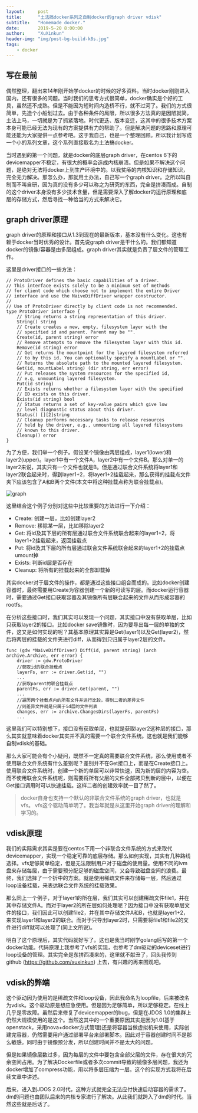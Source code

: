 ```yaml
---
layout:     post
title:      "土法搞docker系列之自制docker的graph driver vdisk"
subtitle:   "Homemade docker."
date:       2019-5-20 8:00:00
author:     "XuXinkun"
header-img: "img/post-bg-build-k8s.jpg"
tags:
    - docker
---
```


## 写在最前

偶然整理，翻出来14年刚开始学docker的时候的好多资料。当时docker刚刚进入国内，还有很多的问题。当时我们的思考方式很简单，docker确实是个好的工具，虽然还不成熟。但是不能因为短时间内造桥不行，就不过河了。我们的方式很简单，先造个小船划过去。由于各种条件的局限，所以很多方法真的是因陋就简，土法上马，一切就是为了抓紧落地。时代更迭、版本变迁，这其中的很多技术方案本身可能已经无法为现有的方案提供有力的帮助了。但是解决问题的思路和原理可能还能为大家提供一点参考吧。这于我自己，也是一个整理回顾。所以我计划写成一个小的系列文章，这个系列直接取名为土法搞docker。

当时遇到的第一个问题，就是docker的底层graph driver，在centos 6下的devicemapper不稳定，有很大的概率会造成内核崩溃。但是如果不解决这个问题，是绝对无法将docker上到生产环境中的。以我贫瘠的内核知识和存储知识，完全无力解决。那怎么办，那就用土办法，自己写一个graph driver。之所以叫自制而不叫自研，因为真的没有多少可以称之为研究的东西，完全是拼凑而成。自制的这个driver本身没有多少技术含量，但是需要深入了解docker的运行原理和底层的存储方式，然后寻找一种恰当的方式来解决它。

## graph driver原理

graph driver的原理和接口从1.3到现在的最新版本，基本没有什么变化。这也有赖于docker当时优秀的设计。首先说graph driver是干什么的。我们都知道docker的镜像/容器是由多层组成。graph driver其实就是负责了层文件的管理工作。

这里是driver接口的一些方法：

```
// ProtoDriver defines the basic capabilities of a driver.
// This interface exists solely to be a minimum set of methods
// for client code which choose not to implement the entire Driver
// interface and use the NaiveDiffDriver wrapper constructor.
//
// Use of ProtoDriver directly by client code is not recommended.
type ProtoDriver interface {
	// String returns a string representation of this driver.
	String() string
	// Create creates a new, empty, filesystem layer with the
	// specified id and parent. Parent may be "".
	Create(id, parent string) error
	// Remove attempts to remove the filesystem layer with this id.
	Remove(id string) error
	// Get returns the mountpoint for the layered filesystem referred
	// to by this id. You can optionally specify a mountLabel or "".
	// Returns the absolute path to the mounted layered filesystem.
	Get(id, mountLabel string) (dir string, err error)
	// Put releases the system resources for the specified id,
	// e.g, unmounting layered filesystem.
	Put(id string)
	// Exists returns whether a filesystem layer with the specified
	// ID exists on this driver.
	Exists(id string) bool
	// Status returns a set of key-value pairs which give low
	// level diagnostic status about this driver.
	Status() [][2]string
	// Cleanup performs necessary tasks to release resources
	// held by the driver, e.g., unmounting all layered filesystems
	// known to this driver.
	Cleanup() error
}
```

为了方便，我们举一个例子。假设某个镜像由两层组成，layer1(lower)和layer2(upper)。layer1中有一个文件A，layer2中有一个文件B。那么对单一的layer2来说，其实只有一个文件也就是B。但是通过联合文件系统将layer1和layer2联合起来时，得到layer1+2，将layer1+2挂载起来，那么获得的挂载点文件夹下应该包含了A和B两个文件(本文中将这种挂载点称为联合挂载点)。

![graph](https://xuxinkung.github.io/img/vdisk/graph.png)

这里结合这个例子分别对这些中比较重要的方法进行一下介绍：

- Create: 创建一层，比如创建layer2
- Remove: 移除某一层，比如移除layer2
- Get: 将id及其下层的所有层通过联合文件系统联合起来的layer1+2，将layer1+2挂载起来，返回挂载点
- Put: 将id及其下层的所有层通过联合文件系统联合起来的layer1+2的挂载点umount掉
- Exists: 判断id层是否存在
- Cleanup: 将所有的挂载起来的全部卸载掉

其实docker对于层文件的操作，都是通过这些接口组合而成的。比如docker创建容器时，最终需要用Create为容器创建一个新的可读写的层。而docker运行容器时，需要通过Get接口获取容器及其镜像所有层联合起来的文件从而形成容器的rootfs。

在分析这些接口时，我们其实可以发现一个问题，其实接口中没有获取单层，比如只获取layer2的接口。比如docker save镜像时，因为要导出每一层的单独的文件，这又是如何实现的呢？其基本原理其实算是Get(layer1)以及Get(layer2)，然后将两层的挂载的文件夹进行diff，从而得到只归属于layer2层的文件。

```
func (gdw *NaiveDiffDriver) Diff(id, parent string) (arch archive.Archive, err error) {
	driver := gdw.ProtoDriver
	//获取id的联合挂载点
	layerFs, err := driver.Get(id, "")
	...
	//获取parent的联合挂载点
	parentFs, err := driver.Get(parent, "")
	...
	//遍历两个挂载点内的所有文件并进行比较，得到二者的差异文件
	//则差异文件就是只属于id层的文件列表
	changes, err := archive.ChangesDirs(layerFs, parentFs)
	...
```

这里我们可以特别想下，接口没有获取单层，也就是获取layer2这种层的接口，那么其实就意味着docker其实并不真的需要一个联合文件系统。这也就是我们能够自制vdisk的基础。

那么大家可能会有个小疑问，既然不一定真的需要联合文件系统，那么使用或者不使用联合文件系统有什么差别呢？差别并不在Get接口上，而是在Create接口上。使用联合文件系统时，创建一个新的单层可以非常快速，因为新的层的内容为空。而不使用联合文件系统呢，则需要将所有父层的文件全部拷贝到新的层中，以便在Get接口调用时可以快速挂载。这样二者的创建效率就一目了然了。

> docker自身也支持一个默认的非联合文件系统的graph driver，也就是vfs。
> vfs这个驱动简单明了。我当年就是从这里开始graph driver的理解和学习的。


## vdisk原理

我们的实际需求其实是要在centos下用一个非联合文件系统的方式来取代devicemapper，实现一个稳定可靠的底层存储。那么如何实现，其实有几种路线选择。vfs足够简单稳定，但是无法限制用户对于磁盘的使用量。使用不同的lvm盘来存储每层，由于需要预分配足够的磁盘空间，又会导致磁盘空间的浪费。最终，我们选择了一个折中的方案。就是使用稀疏文件来存储每一层，然后通过loop设备挂载，来表达联合文件系统的挂载效果。

那么同上一个例子，对于layer1的所在层，我们其实可以创建稀疏文件file1，并在其中存储文件A。而对于layer2的所在层如何处理呢？因为接口中没有获取单层文件的接口，我们因此可以创建file2，并在其中存储文件A和B，也就是layer1+2，来实现layer1和layer2的联合。而对于只导出layer2时，只需要将file1和file2的文件进行diff就可以处理了(同上文所说)。

明白了这个原理后，其实代码就好写了。这也是我当时刚学golang后写的第一个docker功能。代码原理上我参考了vfs的实现，也参考了dm驱动的deviceset进行loop设备的管理。其实完全是东拼西凑来的，这里就不献丑了，回头我传到github (https://github.com/xuxinkun) 上去，有兴趣的再来围观吧。

## vdisk的弊端

这个驱动因为使用的是稀疏文件和loop设备，因此我命名为loopfile，后来被改名为vdisk。这个驱动原是想应急使用。但是因为足够简单，所以足够稳定。在线上几乎是零故障。虽然后来修复了devicemapper的bug，但是在JDOS 1.0的集群上仍然大规模使用的是这个。当然这其中的一个重要原因其实是因为1.0(基于openstack，采用nova+docker方式管理)还是将容器当做虚拟机来使用，实际创建完容器，仍然需要用户通过部署平台来部署脚本。因此对于容器创建时间不是那么敏感。同时由于镜像预分发，所以创建时间并不是太大的问题。

但是如果镜像层数过多，因为每层的文件中要包含全部父层的文件，存在很大的冗余空间占用。为了解决Dockerfile或者多次commit导致的镜像多层问题，我还为docker增加了compress功能，用以将多层压缩为一层。这个的实现方式我将在后续文章中讲述。

后来，进入到JDOS 2.0时代，这种方式就完全无法应付快速启动容器的需求了。dm的问题也由团队后来的内核专家进行了解决。从此我们就跨入了dm的时代。当然这些就是后话了。
